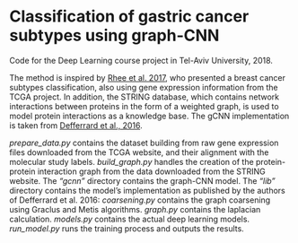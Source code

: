 # Classification of gastric cancer subtypes using graph-CNN

Code for the Deep Learning course project in Tel-Aviv University, 2018.

The method is inspired by [Rhee et al. 2017](https://arxiv.org/pdf/1711.05859.pdf), who presented a breast cancer subtypes classification, also using gene expression information from the TCGA project. In addition, the STRING database, which contains network interactions between proteins in the form of a weighted graph, is used to model protein interactions as a knowledge base.
The gCNN implementation is taken from [Defferrard et al., 2016](http://papers.nips.cc/paper/6081-convolutional-neural-networks-on-graphs-with-fast-localized-spectral-filtering.pdf).

*prepare_data.py* contains the dataset building from raw gene expression files downloaded from the TCGA website, and their alignment with the molecular study labels.
*build_graph.py* handles the creation of the protein-protein interaction graph from the data downloaded from the STRING website.
The *“gcnn”* directory contains the graph-CNN model. The *“lib”* directory contains the model’s implementation as published by the authors of Defferrard et al. 2016:
*coarsening.py* contains the graph coarsening using Graclus and Metis algorithms. *graph.py* contains the laplacian calculation. *models.py* contains the actual deep learning models. 
*run_model.py* runs the training process and outputs the results.
